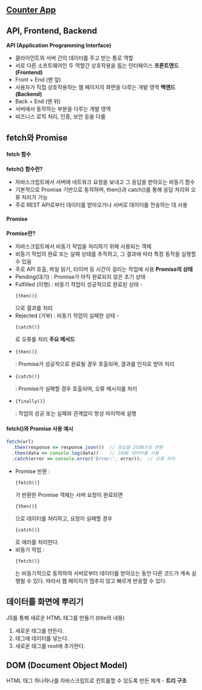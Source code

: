## [Counter App](https://visionary-kheer-72c19f.netlify.app)

## API, Frontend, Backend
**API (Application Programming Interface)**
* 클라이언트와 서버 간의 데이터를 주고 받는 통로 역할
* 서로 다른 소프트웨어인 두 역할간 상호작용을 돕는 인터페이스
**프론트엔드 (Frontend)**
* Front + End (맨 앞)
* 사용자가 직접 상호작용하는 웹 페이지의 화면을 다루는 개발 영역
**백엔드 (Backend)**
* Back + End (맨 뒤)
* 서버에서 동작하는 부분을 다루는 개발 영역
* 비즈니스 로직 처리, 인증, 보안 등을 다룸

## fetch와 Promise
#### fetch 함수
**fetch() 함수란?**
* 자바스크립트에서 서버에 네트워크 요청을 보내고 그 응답을 받아오는 비동기 함수
* 기본적으로 Promise 기반으로 동작하며, then()과 catch()를 통해 응답 처리와 오류 처리가 가능
* 주로 REST API로부터 데이터를 받아오거나 서버로 데이터를 전송하는 데 사용

#### Promise
**Promise란?**
* 자바스크립트에서 비동기 작업을 처리하기 위해 사용되는 객체
* 비동기 작업의 완료 또는 실패 상태를 추적하고, 그 결과에 따라 특정 동작을 실행할 수 있음
* 주로 API 호출, 파일 읽기, 타이머 등 시간이 걸리는 작업에 사용
**Promise의 상태**
* Pending(대기) : Promise가 아직 완료되지 않은 초기 상태
* Fulfilled (이행) : 비동기 작업이 성공적으로 완료된 상태 - <pre><code>{then()}</code></pre> 으로 결과를 처리
* Rejected (거부) : 비동기 작업이 실패한 상태 - <pre><code>{catch()}</code></pre> 로 오류를 처리
**주요 메서드**
* <pre><code>{then()}</code></pre> : Promise가 성공적으로 완료될 경우 호출되며, 결과를 인자로 받아 처리
* <pre><code>{catch()}</code></pre> : Promise가 실패할 경우 호출되며, 오류 메시지를 처리
* <pre><code>{finally()}</code></pre> : 작업의 성공 또는 실패와 관계없이 항상 마지막에 실행

#### fetch()와 Promise 사용 예시
```javascript
fetch(url)
  .then(response => response.json())  // 응답을 JSON으로 변환
  .then(data => console.log(data))    // JSON 데이터를 사용
  .catch(error => console.error('Error:', error));  // 오류 처리
```
* Promise 반환 : <pre><code>{fetch()}</code></pre>가 반환한 Promise 객체는 서버 요청이 완료되면 <pre><code>{then()}</code></pre>으로 데이터를 처리하고, 요청이 실패할 경우 <pre><code>{catch()}</code></pre>로 에러를 처리한다.
* 비동기 작업 : <pre><code>{fetch()}</code></pre>는 비동기적으로 동작하여 서버로부터 데이터를 받아오는 동안 다른 코드가 계속 실행될 수 있다. 따라서 웹 페이지가 멈추지 않고 빠르게 반응할 수 있다.

## 데이터를 화면에 뿌리기
JS를 통해 새로운 HTML 태그를 만들기 (title의 내용)
1. 새로운 태그를 만든다.
2. 태그에 데이터를 넣는다.
3. 새로운 태그를 root에 추가한다.

## DOM (Document Object Model)
HTML 태그 하나하나를 자바스크립트로 컨트롤할 수 있도록 만든 체계 - **트리 구조**
